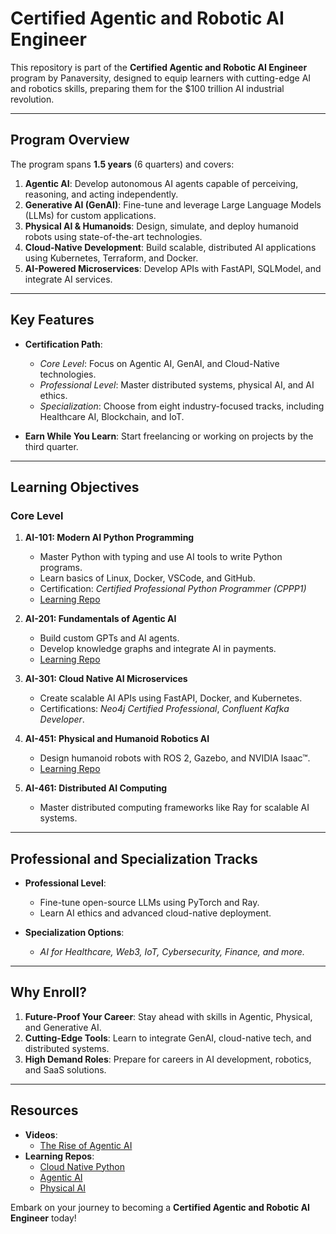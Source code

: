 # Certified Agentic and Robotic AI Engineer

This repository is part of the **Certified Agentic and Robotic AI Engineer** program by Panaversity, designed to equip learners with cutting-edge AI and robotics skills, preparing them for the $100 trillion AI industrial revolution.

---

## Program Overview

The program spans **1.5 years** (6 quarters) and covers:

1. **Agentic AI**: Develop autonomous AI agents capable of perceiving, reasoning, and acting independently.
2. **Generative AI (GenAI)**: Fine-tune and leverage Large Language Models (LLMs) for custom applications.
3. **Physical AI & Humanoids**: Design, simulate, and deploy humanoid robots using state-of-the-art technologies.
4. **Cloud-Native Development**: Build scalable, distributed AI applications using Kubernetes, Terraform, and Docker.
5. **AI-Powered Microservices**: Develop APIs with FastAPI, SQLModel, and integrate AI services.

---

## Key Features

- **Certification Path**:

  - _Core Level_: Focus on Agentic AI, GenAI, and Cloud-Native technologies.
  - _Professional Level_: Master distributed systems, physical AI, and AI ethics.
  - _Specialization_: Choose from eight industry-focused tracks, including Healthcare AI, Blockchain, and IoT.

- **Earn While You Learn**: Start freelancing or working on projects by the third quarter.

---

## Learning Objectives

### Core Level

1. **AI-101: Modern AI Python Programming**

   - Master Python with typing and use AI tools to write Python programs.
   - Learn basics of Linux, Docker, VSCode, and GitHub.
   - Certification: _Certified Professional Python Programmer (CPPP1)_
   - [Learning Repo](https://github.com/panaversity/learn-cloud-native-modern-python)

2. **AI-201: Fundamentals of Agentic AI**

   - Build custom GPTs and AI agents.
   - Develop knowledge graphs and integrate AI in payments.
   - [Learning Repo](https://github.com/panaversity/learn-agentic-ai)

3. **AI-301: Cloud Native AI Microservices**

   - Create scalable AI APIs using FastAPI, Docker, and Kubernetes.
   - Certifications: _Neo4j Certified Professional_, _Confluent Kafka Developer_.

4. **AI-451: Physical and Humanoid Robotics AI**

   - Design humanoid robots with ROS 2, Gazebo, and NVIDIA Isaac™.
   - [Learning Repo](https://github.com/panaversity/learn-physical-ai-humanoid-robotics)

5. **AI-461: Distributed AI Computing**
   - Master distributed computing frameworks like Ray for scalable AI systems.

---

## Professional and Specialization Tracks

- **Professional Level**:

  - Fine-tune open-source LLMs using PyTorch and Ray.
  - Learn AI ethics and advanced cloud-native deployment.

- **Specialization Options**:
  - _AI for Healthcare, Web3, IoT, Cybersecurity, Finance, and more._

---

## Why Enroll?

1. **Future-Proof Your Career**: Stay ahead with skills in Agentic, Physical, and Generative AI.
2. **Cutting-Edge Tools**: Learn to integrate GenAI, cloud-native tech, and distributed systems.
3. **High Demand Roles**: Prepare for careers in AI development, robotics, and SaaS solutions.

---

## Resources

- **Videos**:
  - [The Rise of Agentic AI](https://www.facebook.com/share/v/1Q5ZmFBx7u/)
- **Learning Repos**:
  - [Cloud Native Python](https://github.com/panaversity/learn-cloud-native-modern-python)
  - [Agentic AI](https://github.com/panaversity/learn-agentic-ai)
  - [Physical AI](https://github.com/panaversity/learn-physical-ai-humanoid-robotics)

Embark on your journey to becoming a **Certified Agentic and Robotic AI Engineer** today!
